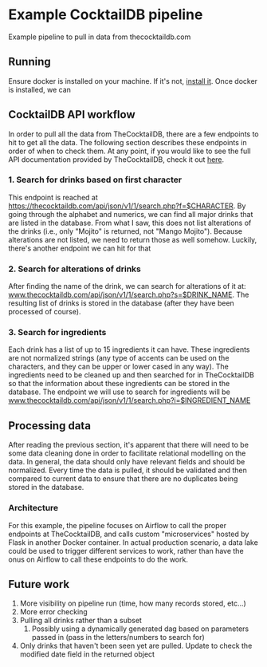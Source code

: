 # Example CocktailDB pipeline
Example pipeline to pull in data from thecocktaildb.com

## Running
Ensure docker is installed on your machine. If it's not, [install it](https://docs.docker.com/get-docker/). Once docker
is installed, we can 

## CocktailDB API workflow
In order to pull all the data from TheCocktailDB, there are a few endpoints to hit to get all the data. The following
section describes these endpoints in order of when to check them. At any point, if you would like to see the full API
documentation provided by TheCocktailDB, check it out [here](https://www.thecocktaildb.com/api.php).

### 1. Search for drinks based on first character
This endpoint is reached at https://thecocktaildb.com/api/json/v1/1/search.php?f=$CHARACTER. By going through the alphabet
and numerics, we can find all major drinks that are listed in the database. From what I saw, this does not list alterations
of the drinks (i.e., only "Mojito" is returned, not "Mango Mojito"). Because alterations are not listed, we need to 
return those as well somehow. Luckily, there's another endpoint we can hit for that

### 2. Search for alterations of drinks
After finding the name of the drink, we can search for alterations of it at: www.thecocktaildb.com/api/json/v1/1/search.php?s=$DRINK_NAME.
The resulting list of drinks is stored in the database (after they have been processed of course).

### 3. Search for ingredients
Each drink has a list of up to 15 ingredients it can have. These ingredients are not normalized strings (any type of 
accents can be used on the characters, and they can be upper or lower cased in any way). The ingredients
need to be cleaned up and then searched for in TheCocktailDB so that the information about these ingredients
can be stored in the database. The endpoint we will use to search for ingredients will be
www.thecocktaildb.com/api/json/v1/1/search.php?i=$INGREDIENT_NAME

## Processing data
After reading the previous section, it's apparent that there will need to be some data cleaning done in order to
facilitate relational modelling on the data. In general, the data should only have relevant fields and should be
normalized. Every time the data is pulled, it should be validated and then compared to current data to ensure that there
are no duplicates being stored in the database.

### Architecture
For this example, the pipeline focuses on Airflow to call the proper endpoints at TheCocktailDB, and calls custom 
"microservices" hosted by Flask in another Docker container. In actual production scenario, a data lake could be used to
trigger different services to work, rather than have the onus on Airflow to call these endpoints to do the work. 

###



## Future work
1. More visibility on pipeline run (time, how many records stored, etc...)
2. More error checking
3. Pulling all drinks rather than a subset
   1. Possibly using a dynamically generated dag based on parameters passed in (pass in the letters/numbers to search for)
4. Only drinks that haven't been seen yet are pulled. Update to check the modified date field in the returned object 

    

